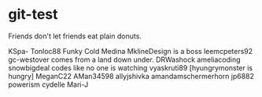 # git-test
Friends don't let friends eat plain donuts.


KSpa-
Tonloc88 Funky Cold Medina
MklineDesign is a boss
leemcpeters92
gc-westover comes from a land down under.
DRWashock
ameliacoding
snowbigdeal codes like no one is watching
vyaskruti89
[hyungrymonster is hungry]
MeganC22
AMan34598
allyjshivka
amandamschermerhorn
jp6882
powerism
cydelle
Mari-J
